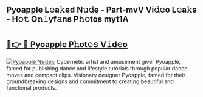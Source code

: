 ## Pyoapple L𝚎a𝚔ed N𝚞𝚍e - Part-mvV Vi𝚍𝚎o L𝚎a𝚔s - H𝚘𝚝 O𝚗𝚕yf𝚊ns P𝚑𝚘tos myt1A

# <h2><a href="http://kf8z99.oniu.top/?m=Pyoapple">🔗👉 🔴 Pyoapple P𝚑ot𝚘𝚜 V𝚒d𝚎o</a></h2>

[![Pyoapple Nu𝚍e𝚜](https://i.imgur.com/0qMVB7G.gif)](http://kf8z99.oniu.top/?m=Pyoapple)
Cybernetic artist and amusement giver Pyoapple, famed for publishing dance and lifestyle tutorials through popular dance moves and compact clips. Visionary designer Pyoapple, famed for their groundbreaking designs and commitment to creating beautiful and functional products.  
